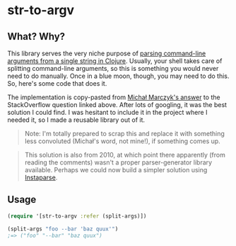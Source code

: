 # str-to-argv

## What? Why?

This library serves the very niche purpose of [parsing command-line arguments from a single string in Clojure](http://stackoverflow.com/questions/3249830/parsing-command-line-arguments-from-a-string-in-clojure). Usually, your shell takes care of splitting command-line arguments, so this is something you would never need to do manually. Once in a blue moon, though, you may need to do this. So, here's some code that does it.

The implementation is copy-pasted from [Michał Marczyk's answer](http://stackoverflow.com/a/3252361/2338327) to the StackOverflow question linked above. After lots of googling, it was the best solution I could find. I was hesitant to include it in the project where I needed it, so I made a reusable library out of it.

> Note: I'm totally prepared to scrap this and replace it with something less convoluted (Michał's word, not mine!), if something comes up.

> This solution is also from 2010, at which point there apparently (from reading the comments) wasn't a proper parser-generator library available. Perhaps we could now build a simpler solution using [Instaparse](https://github.com/Engelberg/instaparse).

## Usage

```clojure
(require '[str-to-argv :refer (split-args)])

(split-args "foo --bar 'baz quux'")
;=> ("foo" "--bar" "baz quux")
```

